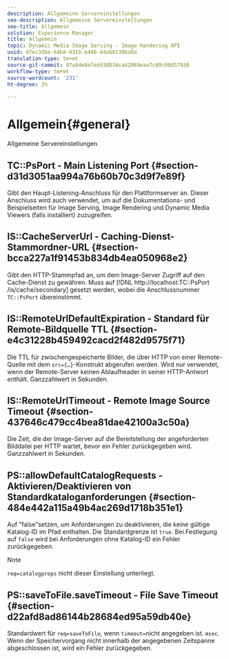 ```yaml
---
description: Allgemeine Servereinstellungen
seo-description: Allgemeine Servereinstellungen
seo-title: Allgemein
solution: Experience Manager
title: Allgemein
topic: Dynamic Media Image Serving - Image Rendering API
uuid: d7ec3dba-64b8-431b-b446-84ab6139ba8a
translation-type: tm+mt
source-git-commit: 97a84e8e7edd3d834ca42069eae7c09c00d57938
workflow-type: tm+mt
source-wordcount: '231'
ht-degree: 2%

---
```



# Allgemein{#general}

Allgemeine Servereinstellungen

## TC::PsPort - Main Listening Port {#section-d31d3051aa994a76b60b70c3d9f7e89f}

Gibt den Haupt-Listening-Anschluss für den Plattformserver an. Dieser Anschluss wird auch verwendet, um auf die Dokumentations- und Beispielseiten für Image Serving, Image Rendering und Dynamic Media Viewers (falls installiert) zuzugreifen.

## IS::CacheServerUrl - Caching-Dienst-Stammordner-URL {#section-bcca227a1f91453b834db4ea050968e2}

Gibt den HTTP-Stammpfad an, um dem Image-Server Zugriff auf den Cache-Dienst zu gewähren. Muss auf [!DNL http://localhost:TC::PsPort /is/cache/secondary] gesetzt werden, wobei die Anschlussnummer `TC::PsPort` übereinstimmt.

## IS::RemoteUrlDefaultExpiration - Standard für Remote-Bildquelle TTL {#section-e4c31228b459492cacd2f482d9575f71}

Die TTL für zwischengespeicherte Bilder, die über HTTP von einer Remote-Quelle mit dem `src={…}`-Konstrukt abgerufen werden. Wird nur verwendet, wenn der Remote-Server keinen Ablaufheader in seiner HTTP-Antwort enthält. Ganzzahlwert in Sekunden.

## IS::RemoteUrlTimeout - Remote Image Source Timeout {#section-437646c479cc4bea81dae42100a3c50a}

Die Zeit, die der Image-Server auf die Bereitstellung der angeforderten Bilddatei per HTTP wartet, bevor ein Fehler zurückgegeben wird. Ganzzahlwert in Sekunden.

## PS::allowDefaultCatalogRequests - Aktivieren/Deaktivieren von Standardkataloganforderungen {#section-484e442a115a49b4ac269d1718b351e1}

Auf &quot;false&quot;setzen, um Anforderungen zu deaktivieren, die keine gültige Katalog-ID im Pfad enthalten. Die Standardgrenze ist `true`. Bei Festlegung auf `false` wird bei Anforderungen ohne Katalog-ID ein Fehler zurückgegeben.

>[!NOTE]
>
>`req=catalogprops` nicht dieser Einstellung unterliegt.

## PS::saveToFile.saveTimeout - File Save Timeout {#section-d22afd8ad86144b28684ed95a59db40e}

Standardwert für `req=saveToFile`, wenn `timeout=`nicht angegeben ist. `msec`. Wenn der Speichervorgang nicht innerhalb der angegebenen Zeitspanne abgeschlossen ist, wird ein Fehler zurückgegeben.
